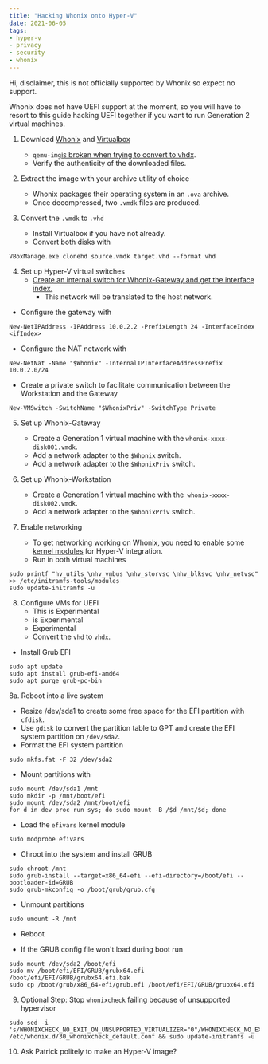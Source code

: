 ```yaml
---
title: "Hacking Whonix onto Hyper-V"
date: 2021-06-05
tags:
- hyper-v
- privacy
- security
- whonix
---
```


Hi, disclaimer, this is not officially supported by Whonix so expect no support.

Whonix does not have UEFI support at the moment, so you will have to resort to this guide hacking UEFI together if you want to run Generation 2 virtual machines.

1. Download [Whonix](https://www.whonix.org/wiki/VirtualBox) and [Virtualbox](https://www.virtualbox.org/wiki/Downloads)
	
	* `qemu-img`[is broken when trying to convert to vhdx](https://gitlab.com/qemu-project/qemu/-/issues/250).
	* Verify the authenticity of the downloaded files.

2. Extract the image with your archive utility of choice
	* Whonix packages their operating system in an `.ova` archive.
	* Once decompressed, two `.vmdk` files are produced.

3. Convert the `.vmdk` to `.vhd` 
	* Install Virtualbox if you have not already.
	* Convert both disks with
```
VBoxManage.exe clonehd source.vmdk target.vhd --format vhd
```

4. Set up Hyper-V virtual switches
	* [Create an internal switch for Whonix-Gateway and get the interface index.](https://docs.microsoft.com/en-us/virtualization/hyper-v-on-windows/user-guide/setup-nat-network#create-a-nat-virtual-network)
		* This network will be translated to the host network.

* Configure the gateway with 

```
New-NetIPAddress -IPAddress 10.0.2.2 -PrefixLength 24 -InterfaceIndex <ifIndex>
```

* Configure the NAT network with 

```
New-NetNat -Name "$Whonix" -InternalIPInterfaceAddressPrefix 10.0.2.0/24
```

* Create a private switch to facilitate communication between the Workstation and the Gateway

```
New-VMSwitch -SwitchName "$WhonixPriv" -SwitchType Private
```

5. Set up Whonix-Gateway
	* Create a Generation 1 virtual machine with the `whonix-xxxx-disk001.vmdk`.
	* Add a network adapter to the `$Whonix` switch.
	* Add a network adapter to the `$WhonixPriv` switch.

6. Set up Whonix-Workstation
	* Create a Generation 1 virtual machine with the` whonix-xxxx-disk002.vmdk`.
	* Add a network adapter to the `$WhonixPriv` switch.

7. Enable networking
	* To get networking working on Whonix, you need to enable some [kernel modules](https://blog.jitdor.com/2020/02/08/enable-hyper-v-integration-services-for-your-ubuntu-guest-vms/) for Hyper-V integration.
	* Run in both virtual machines
```
sudo printf "hv_utils \nhv_vmbus \nhv_storvsc \nhv_blksvc \nhv_netvsc" >> /etc/initramfs-tools/modules
sudo update-initramfs -u
```

8. Configure VMs for UEFI
	* This is Experimental
	* is Experimental
	* Experimental
	* Convert the `vhd` to `vhdx`.
	
* Install Grub EFI

```
sudo apt update
sudo apt install grub-efi-amd64
sudo apt purge grub-pc-bin
```

8a. Reboot into a live system

* Resize /dev/sda1 to create some free space for the EFI partition with `cfdisk`.
* Use `gdisk` to convert the partition table to GPT and create the EFI system partition on `/dev/sda2`.
* Format the EFI system partition

```
sudo mkfs.fat -F 32 /dev/sda2
```

* Mount partitions with

```
sudo mount /dev/sda1 /mnt
sudo mkdir -p /mnt/boot/efi
sudo mount /dev/sda2 /mnt/boot/efi
for d in dev proc run sys; do sudo mount -B /$d /mnt/$d; done
```
* Load the `efivars` kernel module

```
sudo modprobe efivars
```

* Chroot into the system and install GRUB

```
sudo chroot /mnt
sudo grub-install --target=x86_64-efi --efi-directory=/boot/efi --bootloader-id=GRUB
sudo grub-mkconfig -o /boot/grub/grub.cfg
```

* Unmount partitions

```
sudo umount -R /mnt
```

* Reboot

* If the GRUB config file won't load during boot run

```
sudo mount /dev/sda2 /boot/efi
sudo mv /boot/efi/EFI/GRUB/grubx64.efi /boot/efi/EFI/GRUB/grubx64.efi.bak
sudo cp /boot/grub/x86_64-efi/grub.efi /boot/efi/EFI/GRUB/grubx64.efi
```

9. Optional Step: Stop `whonixcheck` failing because of unsupported hypervisor

```
sudo sed -i 's/WHONIXCHECK_NO_EXIT_ON_UNSUPPORTED_VIRTUALIZER="0"/WHONIXCHECK_NO_EXIT_ON_UNSUPPORTED_VIRTUALIZER="1"/' /etc/whonix.d/30_whonixcheck_default.conf && sudo update-initramfs -u
```

10. Ask Patrick politely to make an Hyper-V image?
